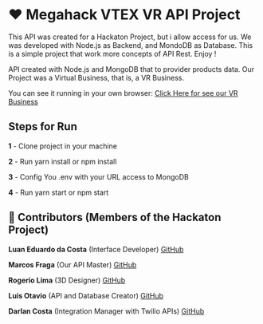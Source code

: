 # :heart: Megahack VTEX VR API Project

This API was created for a Hackaton Project, but i allow access for us.
We was developed with Node.js as Backend, and MondoDB as Database. This is a simple project that work more concepts of API Rest.
Enjoy !

API created with Node.js and MongoDB that to provider products data.
Our Project was a Virtual Business, that is, a VR Business.

You can see it running in your own browser: 
[Click Here for see our VR Business](https://hackthon-vr-ecommerce.web.app/)

## Steps for Run

**1** - Clone project in your machine

**2** - Run yarn install or npm install

**3** - Config You .env with your URL access to MongoDB

**4** - Run yarn start or npm start


## :man: Contributors (Members of the Hackaton Project)

**Luan Eduardo da Costa** (Interface Developer)
[GitHub](https://github.com/LuanEdCosta)

**Marcos Fraga** (Our API Master)
[GitHub](https://github.com/marcosjsfraga)

**Rogerio Lima** (3D Designer)
[GitHub](https://github.com/RogerioLimaDev)

**Luis Otavio** (API and Database Creator)
[GitHub](https://github.com/luisotavio756)

**Darlan Costa** (Integration Manager with Twilio APIs)
[GitHub](https://github.com/darlancostadev)
